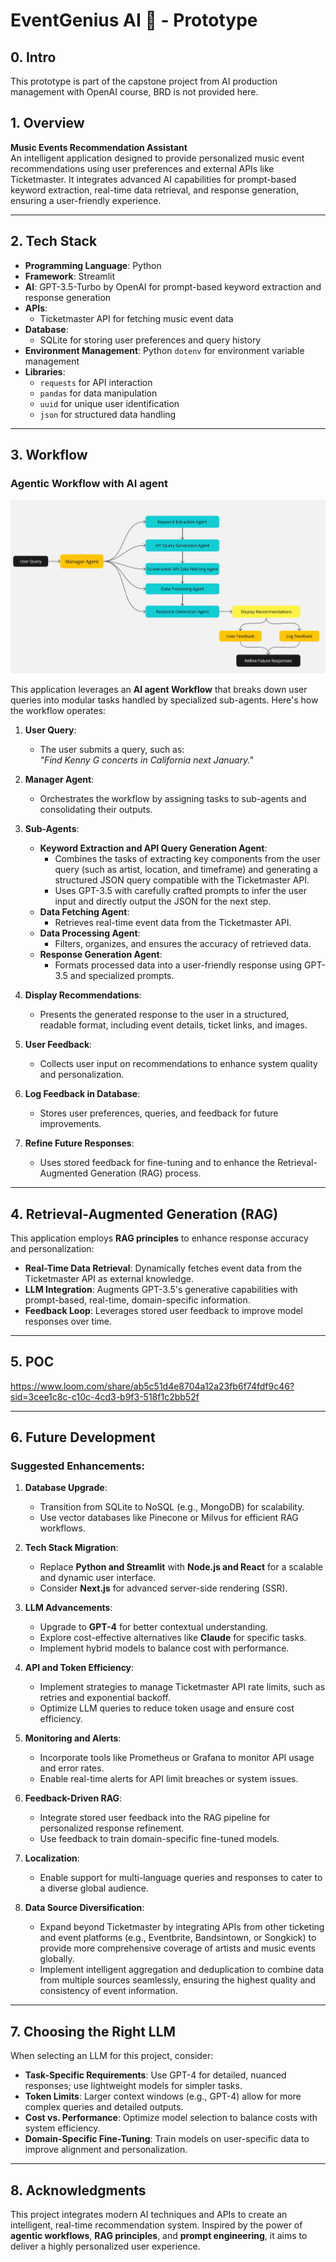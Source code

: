 # EventGenius AI 🎵 - Prototype

## 0. Intro
This prototype is part of the capstone project from AI production management with OpenAI course, BRD is not provided here. 

## 1. Overview
**Music Events Recommendation Assistant**  
An intelligent application designed to provide personalized music event recommendations using user preferences and external APIs like Ticketmaster. It integrates advanced AI capabilities for prompt-based keyword extraction, real-time data retrieval, and response generation, ensuring a user-friendly experience.

---

## 2. Tech Stack
- **Programming Language**: Python
- **Framework**: Streamlit
- **AI**: GPT-3.5-Turbo by OpenAI for prompt-based keyword extraction and response generation
- **APIs**:
  - Ticketmaster API for fetching music event data
- **Database**:
  - SQLite for storing user preferences and query history
- **Environment Management**: Python `dotenv` for environment variable management
- **Libraries**:
  - `requests` for API interaction
  - `pandas` for data manipulation
  - `uuid` for unique user identification
  - `json` for structured data handling

---

## 3. Workflow
### Agentic Workflow with AI agent

![AI agent Workflow](./workflow.jpg)

This application leverages an **AI agent Workflow** that breaks down user queries into modular tasks handled by specialized sub-agents. Here's how the workflow operates:

1. **User Query**:
   - The user submits a query, such as:  
     *"Find Kenny G concerts in California next January."*

2. **Manager Agent**:
   - Orchestrates the workflow by assigning tasks to sub-agents and consolidating their outputs.

3. **Sub-Agents**:
   - **Keyword Extraction and API Query Generation Agent**:
     - Combines the tasks of extracting key components from the user query (such as artist, location, and timeframe) and generating a structured JSON query compatible with the Ticketmaster API.
     - Uses GPT-3.5 with carefully crafted prompts to infer the user input and directly output the JSON for the next step.
   - **Data Fetching Agent**:
     - Retrieves real-time event data from the Ticketmaster API.
   - **Data Processing Agent**:
     - Filters, organizes, and ensures the accuracy of retrieved data.
   - **Response Generation Agent**:
     - Formats processed data into a user-friendly response using GPT-3.5 and specialized prompts.

4. **Display Recommendations**:
   - Presents the generated response to the user in a structured, readable format, including event details, ticket links, and images.

5. **User Feedback**:
   - Collects user input on recommendations to enhance system quality and personalization.

6. **Log Feedback in Database**:
   - Stores user preferences, queries, and feedback for future improvements.

7. **Refine Future Responses**:
   - Uses stored feedback for fine-tuning and to enhance the Retrieval-Augmented Generation (RAG) process.

---

## 4. Retrieval-Augmented Generation (RAG)
This application employs **RAG principles** to enhance response accuracy and personalization:
- **Real-Time Data Retrieval**: Dynamically fetches event data from the Ticketmaster API as external knowledge.
- **LLM Integration**: Augments GPT-3.5's generative capabilities with prompt-based, real-time, domain-specific information.
- **Feedback Loop**: Leverages stored user feedback to improve model responses over time.

---

## 5. POC
https://www.loom.com/share/ab5c51d4e8704a12a23fb6f74fdf9c46?sid=3cee1c8c-c10c-4cd3-b9f3-518f1c2bb52f

---

## 6. Future Development
### Suggested Enhancements:
1. **Database Upgrade**:
   - Transition from SQLite to NoSQL (e.g., MongoDB) for scalability.
   - Use vector databases like Pinecone or Milvus for efficient RAG workflows.

2. **Tech Stack Migration**:
   - Replace **Python and Streamlit** with **Node.js and React** for a scalable and dynamic user interface.
   - Consider **Next.js** for advanced server-side rendering (SSR).

3. **LLM Advancements**:
   - Upgrade to **GPT-4** for better contextual understanding.
   - Explore cost-effective alternatives like **Claude** for specific tasks.
   - Implement hybrid models to balance cost with performance.

4. **API and Token Efficiency**:
   - Implement strategies to manage Ticketmaster API rate limits, such as retries and exponential backoff.
   - Optimize LLM queries to reduce token usage and ensure cost efficiency.

5. **Monitoring and Alerts**:
   - Incorporate tools like Prometheus or Grafana to monitor API usage and error rates.
   - Enable real-time alerts for API limit breaches or system issues.

6. **Feedback-Driven RAG**:
   - Integrate stored user feedback into the RAG pipeline for personalized response refinement.
   - Use feedback to train domain-specific fine-tuned models.

7. **Localization**:
   - Enable support for multi-language queries and responses to cater to a diverse global audience.

8. **Data Source Diversification**:
   - Expand beyond Ticketmaster by integrating APIs from other ticketing and event platforms (e.g., Eventbrite, Bandsintown, or Songkick) to provide more comprehensive coverage of artists and music events globally.
   - Implement intelligent aggregation and deduplication to combine data from multiple sources seamlessly, ensuring the highest quality and consistency of event information.

---

## 7. Choosing the Right LLM
When selecting an LLM for this project, consider:
- **Task-Specific Requirements**: Use GPT-4 for detailed, nuanced responses; use lightweight models for simpler tasks.
- **Token Limits**: Larger context windows (e.g., GPT-4) allow for more complex queries and detailed outputs.
- **Cost vs. Performance**: Optimize model selection to balance costs with system efficiency.
- **Domain-Specific Fine-Tuning**: Train models on user-specific data to improve alignment and personalization.

---

## 8. Acknowledgments
This project integrates modern AI techniques and APIs to create an intelligent, real-time recommendation system. Inspired by the power of **agentic workflows**, **RAG principles**, and **prompt engineering**, it aims to deliver a highly personalized user experience.
